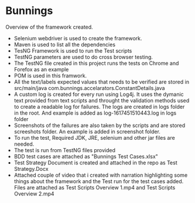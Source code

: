 # Bunnings
Overview of the framework created. 
* Selenium webdriver is used to create the framework.
* Maven is used to list all the dependencies
* TesNG Framework is used to run the Test scripts
* TestNG parameters are used to do cross browser testing. 
* The TestNG file created in this project runs the tests on Chrome and Forefox as an example
* POM is used in this framwork.
* All the text/labels expected values that needs to be verified are stored in src/main/java com.bunnings.accelarators.ConstantDetails.java
* A custom log is created for every run using Log4j. It uses the dymanic text provided from text scripts and throught the validation methods used to create a readable log for failures. The logs are created in logs folder in the root. And example is added as log-1617451510443.log in logs folder 
* Screenshots of the failures are also taken by the scripts and are stored screeshots folder. An example is added in screenshot folder.
* To run the test, Required JDK, JRE, selenium and other jar files are needed. 
* The test is run from TestNG files provided
* BDD test cases are attached as "Bunnings Test Cases.xlsx"
* Test Strategy Document is created and attached in the repo as Test Strategy.Docx
* Attached couple of video that i created with narration highlighting some things about the framework and the Test run for the test cases added. Files are attached as Test Scripts Overview 1.mp4 and Test Scripts Overview 2.mp4
